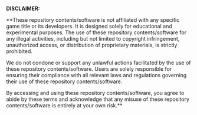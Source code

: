 ****DISCLAIMER:**** 

**These repository contents/software is not affiliated with any specific game title or its developers. It is designed solely for educational and experimental purposes. The use of these repository contents/software for any illegal activities, including but not limited to copyright infringement, unauthorized access, or distribution of proprietary materials, is strictly prohibited.

We do not condone or support any unlawful actions facilitated by the use of these repository contents/software. Users are solely responsible for ensuring their compliance with all relevant laws and regulations governing their use of these repository contents/software.

By accessing and using these repository contents/software, you agree to abide by these terms and acknowledge that any misuse of these repository contents/software is entirely at your own risk.**
